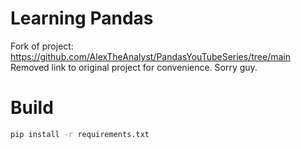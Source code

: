 # Learning Pandas
Fork of project: https://github.com/AlexTheAnalyst/PandasYouTubeSeries/tree/main
Removed link to original project for convenience. Sorry guy.

# Build

```bash
pip install -r requirements.txt
```
